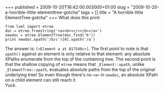 +++
published = 2009-10-20T16:42:00.003000+01:00
slug = "2009-10-20-a-horrible-little-elementtree-gotcha"
tags = []
title = "A horrible little ElementTree gotcha"
+++
What does this print:  

    from lxml import etree
    doc = etree.fromstring('<a><b><c/></b></a>')
    newdoc = etree.ElementTree(doc.find('b'))
    print newdoc.xpath('/b/c')[0].xpath('/a')

  

  
The answer is: `[<Element a at 817548c>]`. The first point to note is
that `xpath()` against an element is only relative to that element: any
absolute XPaths enumerate from the top of the containing tree. The
second point is that the shallow copying of `etree` means that
`_Element::xpath`, unlike `_ElementTree::xpath`, evaluates absolute
paths from the top of the original underlying tree! So even though
there's no `<a>` in `newdoc`, an absolute XPath on a child element can
still reach it.  
Yuck.
